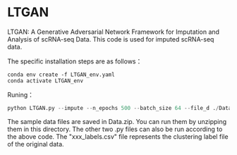 # LTGAN

LTGAN: A Generative Adversarial Network Framework for Imputation and Analysis of scRNA-seq Data. This code is used for imputed scRNA-seq data.

The specific installation steps are as follows：

```shell
conda env create -f LTGAN_env.yaml
conda activate LTGAN_env
```

Runing：

```python
python LTGAN.py --impute --n_epochs 500 --batch_size 64 --file_d ./Data/GSM5768747_NB5_UMI_COUNTS_RAW.csv --file_c louvain_labels_GSM5768752.csv --job_name GSM5768752 --outdir ./outputLTGAN
```

The sample data files are saved in Data.zip. You can run them by unzipping them in this directory. The other two .py files can also be run according to the above code. The "xxx_labels.csv" file represents the clustering label file of the original data.

